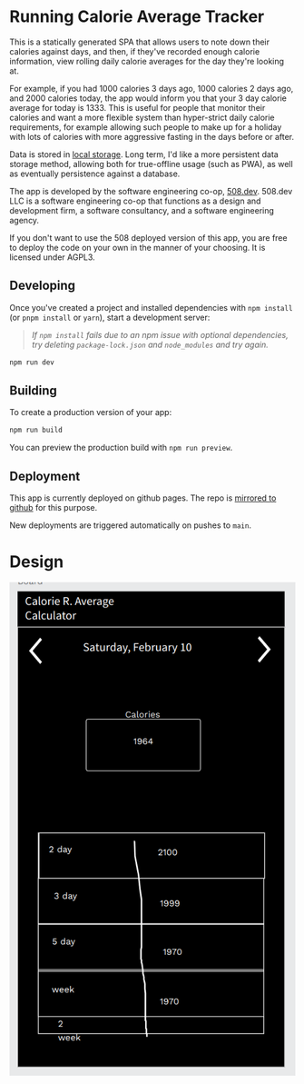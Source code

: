 # Running Calorie Average Tracker

This is a statically generated SPA that allows users to note down their calories against days,
and then, if they've recorded enough calorie information, view rolling daily calorie averages for the day
they're looking at.

For example, if you had 1000 calories 3 days ago, 1000 calories 2 days ago, and 2000 calories today, the app
would inform you that your 3 day calorie average for today is 1333. This is useful for people that monitor
their calories and want a more flexible system than hyper-strict daily calorie requirements, for example
allowing such people to make up for a holiday with lots of calories with more aggressive fasting in the
days before or after.

Data is stored in [local storage](https://developer.mozilla.org/en-US/docs/Web/API/Window/localStorage).
Long term, I'd like a more persistent data storage method, allowing both for true-offline usage (such as
PWA), as well as eventually persistence against a database.

The app is developed by the software engineering co-op, [508.dev](https://508.dev). 508.dev LLC is a
software engineering co-op that functions as a design and development firm, a software consultancy,
and a software engineering agency.

If you don't want to use the 508 deployed version of this app, you are free to deploy the code on your own
in the manner of your choosing. It is licensed under AGPL3.

## Developing

Once you've created a project and installed dependencies with `npm install` (or `pnpm install` or `yarn`), start a development server:

>*If `npm install` fails due to an npm issue with optional dependencies, try deleting `package-lock.json` and `node_modules` and try again.*

```bash
npm run dev
```

## Building

To create a production version of your app:

```bash
npm run build
```

You can preview the production build with `npm run preview`.

## Deployment

This app is currently deployed on github pages. The repo is [mirrored to github](https://github.com/508-dev/running-calorie-average) for this purpose.

New deployments are triggered automatically on pushes to `main`.

# Design

![First draft design for the app](design.png 'This is just a first draft')

